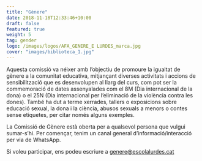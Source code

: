 ```yaml
---
title: "Gènere"
date: 2018-11-18T12:33:46+10:00
draft: false
featured: true
weight: 5
tag: gender
logo: /images/logos/AFA_GENERE_E LURDES_marca.jpg
cover: "images/biblioteca_1.jpg"
---
```


Aquesta comissió va néixer amb l’objectiu de promoure la igualtat de gènere a la comunitat educativa, mitjançant diverses activitats i accions de sensibilització que es desenvolupen al llarg del curs, com pot ser la commemoració de dates assenyalades com el 8M (Dia internacional de la dona) o el 25N (Dia internacional per l’eliminació de la violència contra les dones). També ha dut a terme xerrades, tallers o exposicions sobre educació sexual, la dona i la ciència, abusos sexuals a menors o contes sense etiquetes, per citar només alguns exemples.

La Comissió de Gènere està oberta per a qualsevol persona que vulgui sumar-s’hi. Per començar, tenim un canal general d’informació/interacció per via de WhatsApp.

Si voleu participar, ens podeu escriure a genere@escolalurdes.cat




